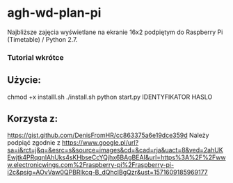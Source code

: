 # agh-wd-plan-pi
Najbliższe zajęcia wyświetlane na ekranie 16x2 podpiętym do Raspberry Pi (Timetable) / Python 2.7.



### Tutorial wkrótce

## Użycie:
chmod +x installl.sh
./install.sh
python start.py IDENTYFIKATOR HASLO


## Korzysta z:
https://gist.github.com/DenisFromHR/cc863375a6e19dce359d
Należy podpiąć zgodnie z https://www.google.pl/url?sa=i&rct=j&q=&esrc=s&source=images&cd=&cad=rja&uact=8&ved=2ahUKEwjtk4PRqqnlAhUks4sKHbseCcYQjhx6BAgBEAI&url=https%3A%2F%2Fwww.electronicwings.com%2Fraspberry-pi%2Fraspberry-pi-i2c&psig=AOvVaw0QPBRlkcq-B_dQhcIBgQzr&ust=1571609185969177
